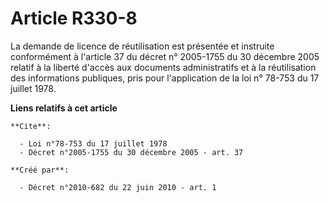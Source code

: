 # Article R330-8

La demande de licence de réutilisation est présentée et instruite conformément à l'article 37 du décret n° 2005-1755 du 30
décembre 2005 relatif à la liberté d'accès aux documents administratifs et à la réutilisation des informations publiques,
pris pour l'application de la loi n° 78-753 du 17 juillet 1978.

**Liens relatifs à cet article**

	**Cite**:

	  - Loi n°78-753 du 17 juillet 1978
	  - Décret n°2005-1755 du 30 décembre 2005 - art. 37

	**Créé par**:

	  - Décret n°2010-682 du 22 juin 2010 - art. 1

